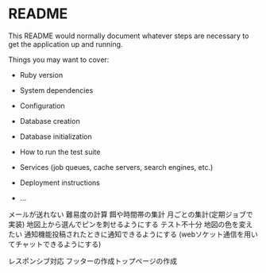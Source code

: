# README

This README would normally document whatever steps are necessary to get the
application up and running.

Things you may want to cover:

* Ruby version

* System dependencies

* Configuration

* Database creation

* Database initialization

* How to run the test suite

* Services (job queues, cache servers, search engines, etc.)

* Deployment instructions

* ...

メールが送れない
難易度の計算
餌や時間帯の集計
月ごとの集計(定期ジョブで実装)
地図上から選んでピンを刺せるようにする
テスト不十分
地図の色を変えたい
通知機能投稿されたときに通知できるようにする
(webソケット通信を用いてチャットできるようにする)

レスポンシブ対応
フッターの作成トップページの作成



   